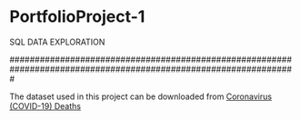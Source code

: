 # PortfolioProject-1
SQL DATA EXPLORATION

#################################################################################################################

The dataset used in this project can be downloaded from [Coronavirus (COVID-19) Deaths](https://ourworldindata.org/covid-deaths)

